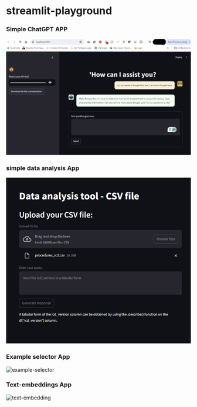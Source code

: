 # streamlit-playground

### Simple ChatGPT APP

![simple-chat-gpt](chatgpt_clone_app/simple_chatGPT.png)

### simple data analysis App

![text-embedding](data_analysis_app/data_analysis_app_screenshot.png)

### Example selector App

![example-selector](example_selectors_app/es_app.png)

### Text-embeddings App

![text-embedding](example_selectors_app/te_app.png)